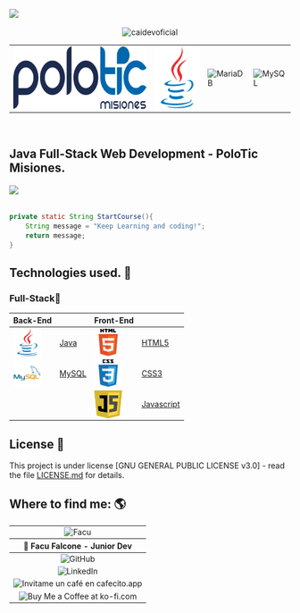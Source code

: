 
![](https://hit.yhype.me/github/profile?user_id=12877139)

<p align="center">
    <img src="https://komarev.com/ghpvc/?username=caidevoficial&label=Profile%20views&color=0e75b6&style=plastic" alt="caidevoficial" />
</p>

<table>
  <tr>
    <td>
      <a href="https://polotic.misiones.gob.ar/" target="_blank"><img alt="PoloTic Misiones" src="https://github.com/caidevOficial/Logos/blob/master/Instituciones/polo_logo_2020.png?raw=true" width="330px" height="112px" />
      </td>
      <td>
        <img alt="Java" src="https://raw.githubusercontent.com/devicons/devicon/master/icons/java/java-original.svg" height="112px" />
      </td>
        <td>
          <img alt="MariaDB" src="https://camo.githubusercontent.com/c801bc4030f308500f29b695f0771ba313b3b2088c91d06152b5cc5a050e3127/68747470733a2f2f7777772e766563746f726c6f676f2e7a6f6e652f6c6f676f732f6d6172696164622f6d6172696164622d69636f6e2e737667" height="112px" />
      </td>
    <td>
      <img alt="MySQL" src="https://github.com/caidevOficial/Resume/raw/main/media/icons/mysql/mysql-original-wordmark.svg?raw=true" height="112px" />
      </td>
  </tr>
  </table>
  </br>

## Java Full-Stack Web Development - PoloTic Misiones.
<a href="https://github.com/caidevOficial/tp_laboratorio_1">
  <img align="center" src="https://github-readme-stats.vercel.app/api?username=caidevOficial&show_icons=true&theme=tokyonight&count_private=true" />
</a></br></br>

```java
private static String StartCourse(){
    String message = "Keep Learning and coding!";
    return message;
}
```

## Technologies used. 📌
### Full-Stack📌

|Back-End||Front-End||
|--------|----------|--------|----------|
|<img align="center" alt="Java 8" src="https://raw.githubusercontent.com/devicons/devicon/master/icons/java/java-original.svg" width="50px" height="50px" />|<a href="https://www.oracle.com/technetwork/es/java/javase/downloads/index.html/">Java</a>|<!-- Java --><img align="center" alt="HTML5" src="https://raw.githubusercontent.com/devicons/devicon/master/icons/html5/html5-original-wordmark.svg" width="50px" height="50px" />|<a href="https://www.w3schools.com/html/">HTML5</a>|<!-- HTML5 -->
|<img align="center" alt="MySQL" src="https://raw.githubusercontent.com/devicons/devicon/master/icons/mysql/mysql-original-wordmark.svg" width="50px" height="50px" />|<a href="https://www.mysql.com/">MySQL</a>|<!-- MySQL --><img align="center" alt="CSS3" src="https://raw.githubusercontent.com/devicons/devicon/master/icons/css3/css3-original-wordmark.svg" width="50px" height="50px" />|<a href="https://www.w3schools.com/css/">CSS3</a>|<!-- CSS3 -->
|||<img align="center" alt="Javascript" src="https://github.com/caidevOficial/Logos/blob/master/Lenguajes/logo-js.png?raw=true" width="50px" height="50px" />|<a href="https://www.w3schools.com/js/">Javascript</a>|<!-- Javascript -->

    
## License 📄
This project is under license [GNU GENERAL PUBLIC LICENSE v3.0] - read the file [LICENSE.md](LICENSE) for details.

## Where to find me: 🌎
<table>
  <theader>
    <tr align='center'>
      <td>
        <img class="circular" alt="Facu" src="https://avatars1.githubusercontent.com/u/12877139?s=400&u=d369ee24466653d9bbeeb9654930e3ff1c67b76a&v=4" width="80px" height="80px" />
      </td>
    </tr>
    <th><center>🤴 Facu Falcone - Junior Dev</center></th>
    </theader>
    <tbody>
    <tr align='center'>
      <td>
        <a href="https://github.com/caidevOficial/"></a><img alt="GitHub" src="https://img.shields.io/badge/GitHub-%2312100E.svg?&style=for-the-badge&logo=Github&logoColor=white" width="95px" height="30px" />
      </td>
    </tr>
    <tr align='center'>
      <td>
        <a href="https://www.linkedin.com/in/facundo-falcone/"></a><img alt="LinkedIn" src="https://img.shields.io/badge/linkedin-%230077B5.svg?&style=for-the-badge&logo=linkedin&logoColor=white" width="95px" height="30px" />
      </td>
    </tr>
    <tr align='center'>
      <td>
        <a href="https://cafecito.app/caidevoficial/"></a><img alt='Invitame un café en cafecito.app' srcset='https://cdn.cafecito.app/imgs/buttons/button_5.png 1x, https://cdn.cafecito.app/imgs/buttons/button_5_2x.png 2x, https://cdn.cafecito.app/imgs/buttons/button_5_3.75x.png 3.75x' src='https://cdn.cafecito.app/imgs/buttons/button_5.png' width="125px" height="30px" />
      </td>
    </tr>
    <tr align='center'>
      <td>
        <a href='https://ko-fi.com/P5P74JBOH' target='_blank'></a><img width="125px" height="30px" style='border:0px;height:36px;' src='https://cdn.ko-fi.com/cdn/kofi1.png?v=2' border='0' alt='Buy Me a Coffee at ko-fi.com' />
      </td>
    </tr>
  </tbody>
</table>

